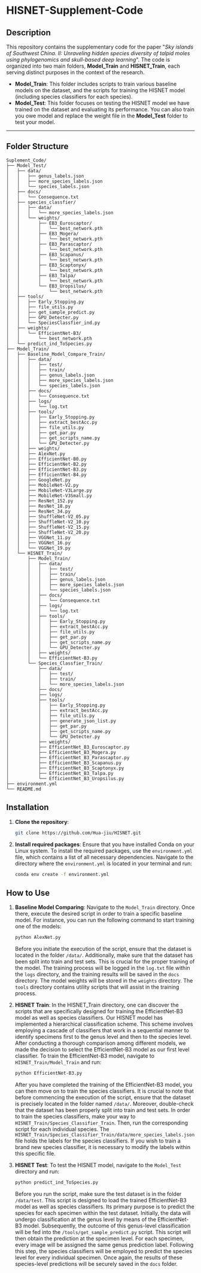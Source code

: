 # HISNET-Supplement-Code

## Description

This repository contains the supplementary code for the paper "*Sky islands of Southwest China. II: Unraveling hidden species diversity of talpid moles using phylogenomics and skull-based deep learning*". The code is organized into two main folders, **Model_Train** and **HISNET_Train**, each serving distinct purposes in the context of the research.

- **Model_Train**: This folder includes scripts to train various baseline models on the dataset, and the scripts for training the HISNET model (including species classifiers for each species).
- **Model_Test**: This folder focuses on testing the HISNET model we have trained on the dataset and evaluating its performance. You can also train you owe model and replace the weight file in the **Model_Test** folder to test your model.

---

## Folder Structure
```
Suplement_Code/
├── Model_Test/
│   ├── data/
│   │   ├── genus_labels.json
│   │   ├── more_species_labels.json
│   │   └── species_labels.json
│   ├── docs/
│   │   └── Consequence.txt
│   ├── species_classfier/
│   │   ├── data/
│   │   │   └── more_species_labels.json
│   │   └── weights/
│   │       ├── EB3_Euroscaptor/
│   │       │   └── best_network.pth
│   │       ├── EB3_Mogera/
│   │       │   └── best_network.pth
│   │       ├── EB3_Parascaptor/
│   │       │   └── best_network.pth
│   │       ├── EB3_Scapanus/
│   │       │   └── best_network.pth
│   │       ├── EB3_Scaptonyx/
│   │       │   └── best_network.pth
│   │       ├── EB3_Talpa/
│   │       │   └── best_network.pth
│   │       └── EB3_Uropsilus/
│   │           └── best_network.pth
│   ├── tools/
│   │   ├── Early_Stopping.py
│   │   ├── file_utils.py
│   │   ├── get_sample_predict.py
│   │   ├── GPU_Detecter.py
│   │   └── SpeciesClassfier_ind.py
│   ├── weights/
│   │   └── EfficientNet-B3/
│   │       └── best_network.pth
│   └── predict_ind_ToSpecies.py
├── Model_Train/
│   ├── Baseline_Model_Compare_Train/
│   │   ├── data/
│   │   │   ├── test/
│   │   │   ├── train/
│   │   │   ├── genus_labels.json
│   │   │   ├── more_species_labels.json
│   │   │   └── species_labels.json
│   │   ├── docs/
│   │   │   └── Consequence.txt
│   │   ├── logs/
│   │   │   └── log.txt
│   │   ├── tools/
│   │   │   ├── Early_Stopping.py
│   │   │   ├── extract_bestAcc.py
│   │   │   ├── file_utils.py
│   │   │   ├── get_par.py
│   │   │   ├── get_scripts_name.py
│   │   │   └── GPU_Detecter.py
│   │   ├── weights/
│   │   ├── AlexNet.py
│   │   ├── EfficientNet-B0.py
│   │   ├── EfficientNet-B2.py
│   │   ├── EfficientNet-B3.py
│   │   ├── EfficientNet-B4.py
│   │   ├── GoogleNet.py
│   │   ├── MobileNet-V2.py
│   │   ├── MobileNet-V3Large.py
│   │   ├── MobileNet-V3Small.py
│   │   ├── ResNet_152.py
│   │   ├── ResNet_18.py
│   │   ├── ResNet_34.py
│   │   ├── ShuffleNet-V2_05.py
│   │   ├── ShuffleNet-V2_10.py
│   │   ├── ShuffleNet-V2_15.py
│   │   ├── ShuffleNet-V2_20.py
│   │   ├── VGGNet_11.py
│   │   ├── VGGNet_16.py
│   │   └── VGGNet_19.py
│   └── HISNET_Train/
│       ├── Model_Train/
│       │   ├── data/
│       │   │   ├── test/
│       │   │   ├── train/
│       │   │   ├── genus_labels.json
│       │   │   ├── more_species_labels.json
│       │   │   └── species_labels.json
│       │   ├── docs/
│       │   │   └── Consequence.txt
│       │   ├── logs/
│       │   │   └── log.txt
│       │   ├── tools/
│       │   │   ├── Early_Stopping.py
│       │   │   ├── extract_bestAcc.py
│       │   │   ├── file_utils.py
│       │   │   ├── get_par.py
│       │   │   ├── get_scripts_name.py
│       │   │   └── GPU_Detecter.py
│       │   ├── weights/
│       │   └── EfficientNet-B3.py
│       └── Species_Classfier_Train/
│           ├── data/
│           │   ├── test/
│           │   ├── train/
│           │   └── more_species_labels.json
│           ├── docs/
│           ├── logs/
│           ├── tools/
│           │   ├── Early_Stopping.py
│           │   ├── extract_bestAcc.py
│           │   ├── file_utils.py
│           │   ├── generate_json_list.py
│           │   ├── get_par.py
│           │   ├── get_scripts_name.py
│           │   └── GPU_Detecter.py
│           ├── weights/
│           ├── EfficientNet_B3_Euroscaptor.py
│           ├── EfficientNet_B3_Mogera.py
│           ├── EfficientNet_B3_Parascaptor.py
│           ├── EfficientNet_B3_Scapanus.py
│           ├── EfficientNet_B3_Scaptonyx.py
│           ├── EfficientNet_B3_Talpa.py
│           └── EfficientNet_B3_Uropsilus.py
├── environment.yml
└── README.md
```

## Installation

1. **Clone the repository**:
   ```bash
   git clone https://github.com/Hua-jiu/HISNET.git
   ```

2. **Install required packages**:
   Ensure that you have installed Conda on your Linux system. To install the required packages, use the `environment.yml` file, which contains a list of all necessary dependencies. Navigate to the directory where the `environment.yml` is located in your terminal and run:
   ```bash
   conda env create -f environment.yml
   ```
## How to Use

1. **Baseline Model Comparing**:
    Navigate to the `Model_Train` directory. Once there, execute the desired script in order to train a specific baseline model. For instance, you can run the following command to start training one of the models:
    ```bash
    python AlexNet.py
    ```
    Before you initiate the execution of the script, ensure that the dataset is located in the folder `/data/`. Additionally, make sure that the dataset has been split into train and test sets. This is crucial for the proper training of the model. The training process will be logged in the `log.txt` file within the `logs` directory, and the training results will be saved in the `docs` directory. The model weights will be stored in the `weights` directory. The `tools` directory contains utility scripts that will assist in the training process.

2. **HISNET Train**:
    In the HISNET_Train directory, one can discover the scripts that are specifically designed for training the EfficientNet-B3 model as well as species classifiers. Our HISNET model has implemented a hierarchical classification scheme. This scheme involves employing a cascade of classifiers that work in a sequential manner to identify specimens first to the genus level and then to the species level. After conducting a thorough comparison among different models, we made the decision to select the EfficientNet-B3 model as our first level classifier. To train the EfficientNet-B3 model, navigate to `HISNET_Train/Model_Train` and run:
    ```bash
    python EfficientNet-B3.py
    ```
    After you have completed the training of the EfficientNet-B3 model, you can then move on to train the species classifiers. It is crucial to note that before commencing the execution of the script, ensure that the dataset is precisely located in the folder named `/data/`. Moreover, double-check that the dataset has been properly split into train and test sets. In order to train the species classifiers, make your way to `HISNET_Train/Species_Classifier_Train`. Then, run the corresponding script for each individual species.
    The `HISNET_Train/Species_Classifier_Train/data/more_species_labels.json` file holds the labels for the species classifiers. If you wish to train a brand new species classifier, it is necessary to modify the labels within this specific file.

3. **HISNET Test**:
    To test the HISNET model, navigate to the `Model_Test` directory and run:
     ```bash
     python predict_ind_ToSpecies.py
     ```
    Before you run the script, make sure the test dataset is in the folder `/data/test`.
    This script is designed to load the trained EfficientNet-B3 model as well as species classifiers. Its primary purpose is to predict the species for each specimen within the test dataset. Initially, the data will undergo classification at the genus level by means of the EfficientNet-B3 model. Subsequently, the outcome of this genus-level classification will be fed into the `/tools/get_sample_predict.py` script. This script will then obtain the prediction at the specimen level. For each specimen, every image will be assigned the same genus prediction label. Following this step, the species classifiers will be employed to predict the species level for every individual specimen. Once again, the results of these species-level predictions will be securely saved in the `docs` folder.
